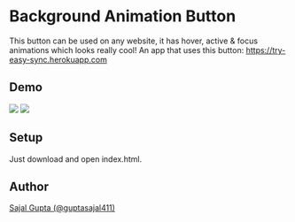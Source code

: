 # Background Animation Button

This button can be used on any website, it has hover, active & focus animations which looks really cool!
An app that uses this button: https://try-easy-sync.herokuapp.com

## Demo

![](Ripple-loader.gif)
![](https://imgur.com/cfxexIY.gif)

## Setup

Just download and open index.html.

## Author

[Sajal Gupta (@guptasajal411)](https://github.com/guptasajal411)
